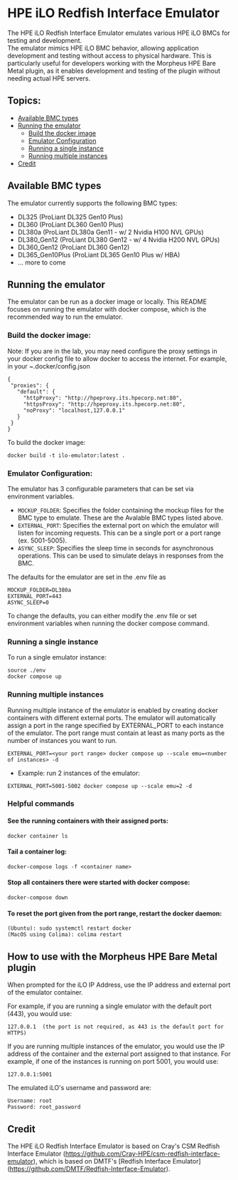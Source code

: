 # HPE iLO Redfish Interface Emulator

The HPE iLO Redfish Interface Emulator emulates various HPE iLO BMCs for testing and development.  
The emulator mimics HPE iLO BMC behavior, allowing application development and testing without access to physical hardware.
This is particularly useful for developers working with the Morpheus HPE Bare Metal plugin, as it enables development and testing of the plugin without needing actual HPE servers.

## Topics:

* [Available BMC types](#available-bmc-types)
* [Running the emulator](#running-the-emulator)
  * [Build the docker image](#build-docker-image)
  * [Emulator Configuration](#emulator-configuration)
  * [Running a single instance](#running-single-instance)
  * [Running multiple instances](#running-multiple-instances)
* [Credit](#credit)

<a name="available-bmc-types"></a>

## Available BMC types
The emulator currently supports the following BMC types:
- DL325 (ProLiant DL325 Gen10 Plus)
- DL360 (ProLiant DL360 Gen10 Plus)
- DL380a (ProLiant DL380a Gen11 - w/ 2 Nvidia H100 NVL GPUs)
- DL380_Gen12 (ProLiant DL380 Gen12 - w/ 4 Nvidia H200 NVL GPUs)
- DL360_Gen12 (ProLiant DL360 Gen12)
- DL365_Gen10Plus (ProLiant DL365 Gen10 Plus w/ HBA)
- ... more to come

<a name="running-the-emulator"></a>

## Running the emulator

The emulator can be run as a docker image or locally.  This README focuses on running the emulator with docker compose, which is the recommended way to run the emulator.

<a name="build-docker-image"></a>

### Build the docker image:
Note: If you are in the lab, you may need configure the proxy settings in your docker config file to allow docker to access the internet.
For example, in your ~.docker/config.json
```
{
 "proxies": {
   "default": {
     "httpProxy": "http://hpeproxy.its.hpecorp.net:80",
     "httpsProxy": "http://hpeproxy.its.hpecorp.net:80",
     "noProxy": "localhost,127.0.0.1"
   }
 }
}
```
To build the docker image:
```
docker build -t ilo-emulator:latest .
```

<a name="emulator-configuration"></a>

### Emulator Configuration:
The emulator has 3 configurable parameters that can be set via environment variables.
- `MOCKUP_FOLDER`: Specifies the folder containing the mockup files for the BMC type to emulate. These are the Avalable BMC types listed above.
- `EXTERNAL_PORT`: Specifies the external port on which the emulator will listen for incoming requests. This can be a single port or a port range (ex. 5001-5005).
- `ASYNC_SLEEP`: Specifies the sleep time in seconds for asynchronous operations. This can be used to simulate delays in responses from the BMC.

The defaults for the emulator are set in the .env file as
```
MOCKUP_FOLDER=DL380a
EXTERNAL_PORT=443
ASYNC_SLEEP=0
```

To change the defaults, you can either modify the .env file or set environment variables when running the docker compose command.

<a name="running-single-instance"></a>

### Running a single instance
To run a single emulator instance:
```
source ./env
docker compose up 
```

<a name="running-multiple-instances"></a>

### Running multiple instances
Running multiple instance of the emulator is enabled by creating docker containers with different external ports. The emulator will automatically assign a port in the range specified by EXTERNAL_PORT to each instance of the emulator.
The port range must contain at least as many ports as the number of instances you want to run.
```
EXTERNAL_PORT=<your port range> docker compose up --scale emu=<number of instances> -d 
```
- Example: run 2 instances of the emulator:
```
EXTERNAL_PORT=5001-5002 docker compose up --scale emu=2 -d 
```

### Helpful commands

#### See the running containers with their assigned ports:
```
docker container ls
```

#### Tail a container log:
```
docker-compose logs -f <container name>
```

#### Stop all containers there were started with docker compose:
```
docker-compose down
```

#### To reset the port given from the port range, restart the docker daemon:
```
(Ubuntu): sudo systemctl restart docker
(MacOS using Colima): colima restart
```

<a name="using-with-morpheus"></a>

## How to use with the Morpheus HPE Bare Metal plugin 
When prompted for the iLO IP Address, use the IP address and external port of the emulator container.

For example, if you are running a single emulator with the default port (443), you would use:
```
127.0.0.1  (the port is not required, as 443 is the default port for HTTPS)
```
If you are running multiple instances of the emulator, you would use the IP address of the container and the external port assigned to that instance.
For example, if one of the instances is running on port 5001, you would use:
```
127.0.0.1:5001
```

The emulated iLO's username and password are:
```
Username: root
Password: root_password
```

## Credit
The HPE iLO Redfish Interface Emulator is based on Cray's CSM Redfish Interface Emulator (https://github.com/Cray-HPE/csm-redfish-interface-emulator), which is based on DMTF's [Redfish Interface Emulator] (https://github.com/DMTF/Redfish-Interface-Emulator).
